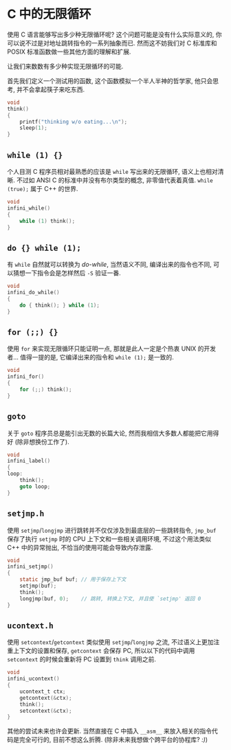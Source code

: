 # C 中的无限循环

使用 C 语言能够写出多少种无限循环呢?  这个问题可能是没有什么实际意义的,
你可以说不过是对地址跳转指令的一系列抽象而已.  然而这不妨我们对 C 标准库和 POSIX
标准函数做一些其他方面的理解和扩展.

让我们来数数有多少种实现无限循环的可能.

首先我们定义一个测试用的函数, 这个函数模拟一个半人半神的哲学家, 他只会思考,
并不会拿起筷子来吃东西.

```c
void
think()
{
    printf("thinking w/o eating...\n");
    sleep(1);
}
```

## `while (1) {}`

个人目测 C 程序员相对最熟悉的应该是 `while` 写出来的无限循环, 语义上也相对清晰.
不过如 ANSI C 的标准中并没有布尔类型的概念, 非零值代表着真值.  `while (true);`
属于 C++ 的世界.

```c
void
infini_while()
{
    while (1) think();
}
```

## `do {} while (1);`

有 `while` 自然就可以转换为 *do-while*, 当然语义不同, 编译出来的指令也不同,
可以猜想一下指令会是怎样然后 `-S` 验证一番.

```c
void
infini_do_while()
{
    do { think(); } while (1);
}
```

## `for (;;) {}`

使用 `for` 来实现无限循环只能证明一点, 那就是此人一定是个热衷 UNIX 的开发者...
值得一提的是, 它编译出来的指令和 `while (1);` 是一致的.

```c
void
infini_for()
{
    for (;;) think();
}
```

## `goto`

关于 `goto` 程序员总是能引出无数的长篇大论, 然而我相信大多数人都能把它用得好
(除非想换份工作了).

```c
void
infini_label()
{
loop:
    think();
    goto loop;
}
```

## `setjmp.h`

使用 `setjmp`/`longjmp` 进行跳转并不仅仅涉及到最底层的一些跳转指令, `jmp_buf`
保存了执行 `setjmp` 时的 CPU 上下文和一些相关调用环境, 不过这个用法类似 C++
中的异常抛出, 不恰当的使用可能会导致内存泄露.

```c
void
infini_setjmp()
{
    static jmp_buf buf; // 用于保存上下文
    setjmp(buf);
    think();
    longjmp(buf, 0);    // 跳转, 转换上下文, 并且使 `setjmp' 返回 0
}
```

## `ucontext.h`

使用 `setcontext`/`getcontext` 类似使用 `setjmp`/`longjmp` 之流,
不过语义上更加注重上下文的设置和保存, `getcontext` 会保存 PC,
所以以下的代码中调用 `setcontext` 的时候会重新将 PC 设置到 `think` 调用之前.

```c
void
infini_ucontext()
{
    ucontext_t ctx;
    getcontext(&ctx);
    think();
    setcontext(&ctx);
}
```

其他的尝试未来也许会更新.  当然直接在 C 中插入 `__asm__`
来放入相关的指令代码是完全可行的, 目前不想这么折腾.
(除非未来我想做个跨平台的协程库? *:)*)
